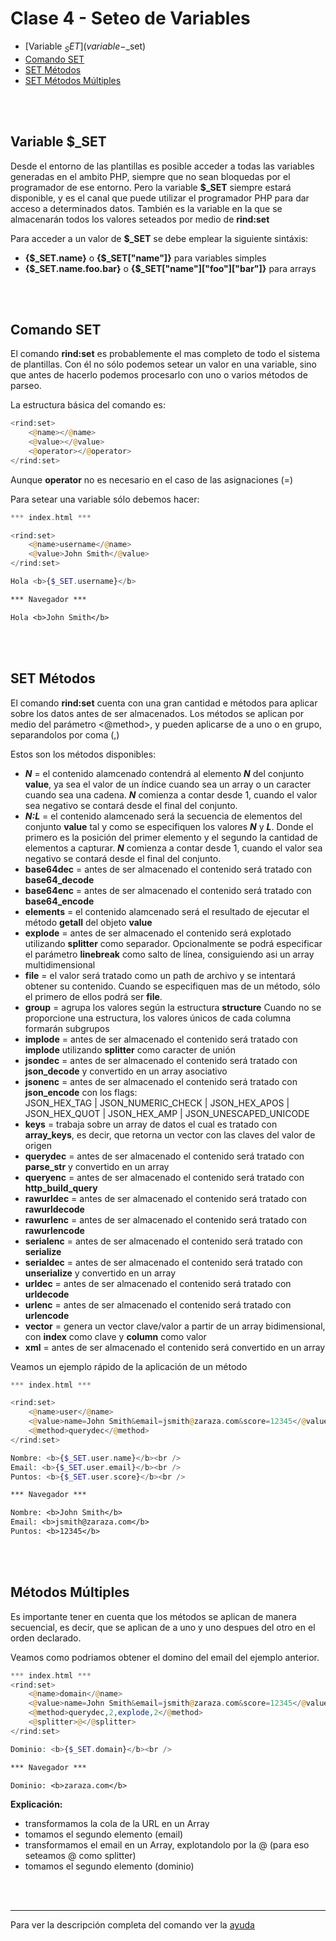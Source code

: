 # Clase 4 - Seteo de Variables
- [Variable $_SET](variable-$_set)
- [Comando SET](comando-set)
- [SET Métodos](set-metodos)
- [SET Métodos Múltiples](set-metodos-multiples)
<br />
<br />

## Variable $_SET
Desde el entorno de las plantillas es posible acceder a todas las variables generadas en el ambito PHP, siempre que no sean bloquedas por el programador de ese entorno.
Pero la variable **$_SET** siempre estará disponible, y es el canal que puede utilizar el programador PHP para dar acceso a determinados datos.
También es la variable en la que se almacenarán todos los valores seteados por medio de **rind:set**

Para acceder a un valor de **$_SET** se debe emplear la siguiente sintáxis:
- **{$_SET.name}** o **{$_SET["name"]}** para variables simples
- **{$_SET.name.foo.bar}** o **{$_SET["name"]["foo"]["bar"]}** para arrays
<br />
<br />

## Comando SET
El comando **rind:set** es probablemente el mas completo de todo el sistema de plantillas. Con él no sólo podemos setear un valor en una variable, sino que antes de hacerlo podemos procesarlo con uno o varios métodos de parseo.

La estructura básica del comando es:

``` php
<rind:set>
    <@name></@name>
    <@value></@value>
    <@operator></@operator>
</rind:set>
```
Aunque **operator** no es necesario en el caso de las asignaciones (=)
<br />

Para setear una variable sólo debemos hacer:

``` php
*** index.html ***

<rind:set>
    <@name>username</@name>
    <@value>John Smith</@value>
</rind:set>

Hola <b>{$_SET.username}</b>
```

``` txt
*** Navegador ***

Hola <b>John Smith</b>
```
<br />
<br />

## SET Métodos
El comando **rind:set** cuenta con una gran cantidad e métodos para aplicar sobre los datos antes de ser almacenados.
Los métodos se aplican por medio del parámetro <@method>, y pueden aplicarse de a uno o en grupo, separandolos por coma (,)

Estos son los métodos disponibles:
- **_N_** = el contenido alamcenado contendrá al elemento **_N_** del conjunto **value**, ya sea el valor de un índice cuando sea un array o un caracter cuando sea una cadena. **_N_** comienza a contar desde 1, cuando el valor sea negativo se contará desde el final del conjunto.
- **_N:L_** = el contenido alamcenado será la secuencia de elementos del conjunto **value** tal y como se especifiquen los valores **_N_** y **_L_**. Donde el primero es la posición del primer elemento y el segundo la cantidad de elementos a capturar. **_N_** comienza a contar desde 1, cuando el valor sea negativo se contará desde el final del conjunto.
- **base64dec** = antes de ser almacenado el contenido será tratado con **base64_decode**
- **base64enc** = antes de ser almacenado el contenido será tratado con **base64_encode**
- **elements** = el contenido alamcenado será el resultado de ejecutar el método **getall** del objeto **value**
- **explode** = antes de ser almacenado el contenido será explotado utilizando **splitter** como separador. Opcionalmente se podrá especificar el parámetro **linebreak** como salto de línea, consiguiendo asi un array multidimensional
- **file** = el valor será tratado como un path de archivo y se intentará obtener su contenido. Cuando se especifiquen mas de un método, sólo el primero de ellos podrá ser **file**.
- **group** = agrupa los valores según la estructura **structure** Cuando no se proporcione una estructura, los valores únicos de cada columna formarán subgrupos
- **implode** = antes de ser almacenado el contenido será tratado con **implode** utilizando **splitter** como caracter de unión
- **jsondec** = antes de ser almacenado el contenido será tratado con **json_decode** y convertido en un array asociativo
- **jsonenc** = antes de ser almacenado el contenido será tratado con **json_encode** con los flags:<br>JSON_HEX_TAG | JSON_NUMERIC_CHECK | JSON_HEX_APOS | JSON_HEX_QUOT | JSON_HEX_AMP | JSON_UNESCAPED_UNICODE
- **keys** = trabaja sobre un array de datos el cual es tratado con **array_keys**, es decir, que retorna un vector con las claves del valor de origen
- **querydec** = antes de ser almacenado el contenido será tratado con **parse_str** y convertido en un array
- **queryenc** = antes de ser almacenado el contenido será tratado con **http_build_query**
- **rawurldec** = antes de ser almacenado el contenido será tratado con **rawurldecode**
- **rawurlenc** = antes de ser almacenado el contenido será tratado con **rawurlencode**
- **serialenc** = antes de ser almacenado el contenido será tratado con **serialize**
- **serialdec** = antes de ser almacenado el contenido será tratado con **unserialize** y convertido en un array
- **urldec** = antes de ser almacenado el contenido será tratado con **urldecode**
- **urlenc** = antes de ser almacenado el contenido será tratado con **urlencode**
- **vector** = genera un vector clave/valor a partir de un array bidimensional, con **index** como clave y **column** como valor
- **xml** = antes de ser almacenado el contenido será convertido en un array


Veamos un ejemplo rápido de la aplicación de un método

``` php
*** index.html ***

<rind:set>
    <@name>user</@name>
    <@value>name=John Smith&email=jsmith@zaraza.com&score=12345</@value>
    <@method>querydec</@method>
</rind:set>

Nombre: <b>{$_SET.user.name}</b><br />
Email: <b>{$_SET.user.email}</b><br />
Puntos: <b>{$_SET.user.score}</b><br />
```

``` txt
*** Navegador ***

Nombre: <b>John Smith</b>
Email: <b>jsmith@zaraza.com</b>
Puntos: <b>12345</b>
```
<br />
<br />

## Métodos Múltiples
Es importante tener en cuenta que los métodos se aplican de manera secuencial, es decir, que se aplican de a uno y uno despues del otro en el orden declarado.

Veamos como podriamos obtener el domino del email del ejemplo anterior.

``` php
*** index.html ***
<rind:set>
    <@name>domain</@name>
    <@value>name=John Smith&email=jsmith@zaraza.com&score=12345</@value>
    <@method>querydec,2,explode,2</@method>
    <@splitter>@</@splitter>
</rind:set>

Dominio: <b>{$_SET.domain}</b><br />
```

``` txt
*** Navegador ***

Dominio: <b>zaraza.com</b>
```

**Explicación:**
- transformamos la cola de la URL en un Array
- tomamos el segundo elemento (email)
- transformamos el email en un Array, explotandolo por la @ (para eso seteamos @ como splitter)
- tomamos el segundo elemento (dominio)
<br />
<br />

---
Para ver la descripción completa del comando ver la [ayuda](set.md)